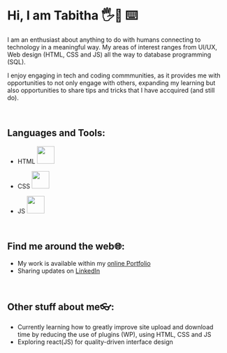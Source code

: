 # Hi, I am Tabitha 🖐️🙂 ⌨️ 

I am an enthusiast about anything to do with humans connecting to technology in a meaningful way. My areas of interest ranges from UI/UX, Web design (HTML, CSS and JS) all the way to database programming (SQL).

I enjoy engaging in tech and coding commmunities, as it provides me with opportunities to not only engage with others, expanding my learning but also opportunities to share tips and tricks that I have accquired (and still do). 

<br>

## Languages and Tools:

- HTML <code><img height="40" src="https://user-images.githubusercontent.com/48799624/135497639-a33d6fae-e3d8-4086-bfb8-31ba8279d2b8.png"></code>

- CSS <code><img height="40" src="https://user-images.githubusercontent.com/48799624/135498143-0ef1fdd4-b982-4886-8163-3df460df67ea.png"></code>

- JS <code><img height="40" src="https://user-images.githubusercontent.com/48799624/135498330-b4aa070d-cd02-4e34-b033-0fb392ac3e77.png"></code>

<br>

## Find me around the web🌐: 

- My work is available within my <a href="https://www.tabitha-abiola.wiki/">online Portfolio</a>
- Sharing updates on <a href="https://www.linkedin.com/in/tabitha-abiola/">LinkedIn</a>
 
 <br>
 
 ## Other stuff about me👓:

- Currently learning how to greatly improve site upload and download time by reducing the use of plugins (WP), using HTML, CSS and JS
- Exploring react(JS) for quality-driven interface design
